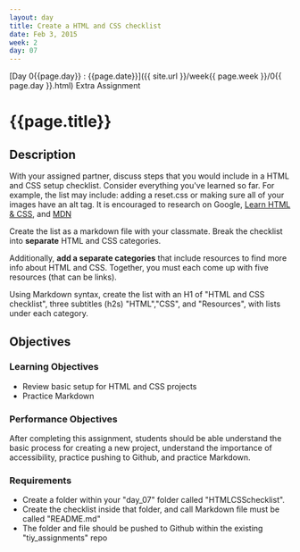 ```yaml
---
layout: day
title: Create a HTML and CSS checklist
date: Feb 3, 2015
week: 2
day: 07
---
```

[Day 0{{page.day}} : {{page.date}}]({{ site.url }}/week{{ page.week }}/0{{ page.day }}.html) Extra Assignment

# {{page.title}}

## Description
With your assigned partner, discuss steps that you would include in a HTML and CSS setup checklist. Consider everything you've learned so far. For example, the list may include: adding a reset.css or making sure all of your images have an alt tag. It is encouraged to research on Google, [Learn HTML & CSS](http://learn.shayhowe.com/html-css/), and [MDN](https://developer.mozilla.org/en-US/)

Create the list as a markdown file with your classmate. Break the checklist into **separate** HTML and CSS categories.

Additionally, **add a separate categories** that include resources to find more info about HTML and CSS. Together, you must each come up with five resources (that can be links).

Using Markdown syntax, create the list with an H1 of "HTML and CSS checklist", three subtitles (h2s) "HTML","CSS", and "Resources", with lists under each category.

## Objectives

### Learning Objectives

* Review basic setup for HTML and CSS projects
* Practice Markdown

### Performance Objectives

After completing this assignment, students should be able understand the basic process for creating a new project, understand the importance of accessibility, practice pushing to Github, and practice Markdown.


### Requirements
* Create a folder within your "day_07" folder called "HTMLCSSchecklist".
* Create the checklist inside that folder, and call Markdown file must be called "README.md"
* The folder and file should be pushed to Github within the existing "tiy_assignments" repo



